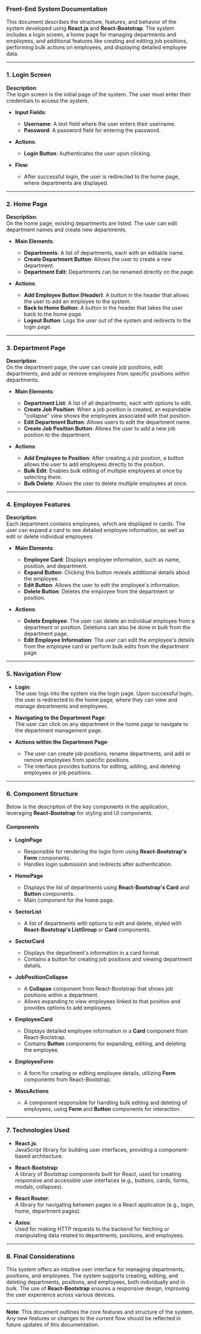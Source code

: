 ### Front-End System Documentation

This document describes the structure, features, and behavior of the system developed using **React.js** and **React-Bootstrap**. The system includes a login screen, a home page for managing departments and employees, and additional features like creating and editing job positions, performing bulk actions on employees, and displaying detailed employee data.

---

### 1. Login Screen

**Description**:  
The login screen is the initial page of the system. The user must enter their credentials to access the system.

- **Input Fields**:  
  - **Username**: A text field where the user enters their username.
  - **Password**: A password field for entering the password.
  
- **Actions**:  
  - **Login Button**: Authenticates the user upon clicking.
  
- **Flow**:  
  - After successful login, the user is redirected to the home page, where departments are displayed.

---

### 2. Home Page

**Description**:  
On the home page, existing departments are listed. The user can edit department names and create new departments.

- **Main Elements**:
  - **Departments**: A list of departments, each with an editable name.
  - **Create Department Button**: Allows the user to create a new department.
  - **Department Edit**: Departments can be renamed directly on the page.
  
- **Actions**:
  - **Add Employee Button (Header)**: A button in the header that allows the user to add an employee to the system.
  - **Back to Home Button**: A button in the header that takes the user back to the home page.
  - **Logout Button**: Logs the user out of the system and redirects to the login page.

---

### 3. Department Page

**Description**:  
On the department page, the user can create job positions, edit departments, and add or remove employees from specific positions within departments.

- **Main Elements**:
  - **Department List**: A list of all departments, each with options to edit.
  - **Create Job Position**: When a job position is created, an expandable "collapse" view shows the employees associated with that position.
  - **Edit Department Button**: Allows users to edit the department name.
  - **Create Job Position Button**: Allows the user to add a new job position to the department.
  
- **Actions**:
  - **Add Employee to Position**: After creating a job position, a button allows the user to add employees directly to the position.
  - **Bulk Edit**: Enables bulk editing of multiple employees at once by selecting them.
  - **Bulk Delete**: Allows the user to delete multiple employees at once.

---

### 4. Employee Features

**Description**:  
Each department contains employees, which are displayed in cards. The user can expand a card to see detailed employee information, as well as edit or delete individual employees.

- **Main Elements**:
  - **Employee Card**: Displays employee information, such as name, position, and department.
  - **Expand Button**: Clicking this button reveals additional details about the employee.
  - **Edit Button**: Allows the user to edit the employee's information.
  - **Delete Button**: Deletes the employee from the department or position.
  
- **Actions**:
  - **Delete Employee**: The user can delete an individual employee from a department or position. Deletions can also be done in bulk from the department page.
  - **Edit Employee Information**: The user can edit the employee's details from the employee card or perform bulk edits from the department page.

---

### 5. Navigation Flow

- **Login**:  
  The user logs into the system via the login page. Upon successful login, the user is redirected to the home page, where they can view and manage departments and employees.

- **Navigating to the Department Page**:  
  The user can click on any department in the home page to navigate to the department management page.

- **Actions within the Department Page**:  
  - The user can create job positions, rename departments, and add or remove employees from specific positions.
  - The interface provides buttons for editing, adding, and deleting employees or job positions.

---

### 6. Component Structure

Below is the description of the key components in the application, leveraging **React-Bootstrap** for styling and UI components.

#### **Components**

- **LoginPage**  
  - Responsible for rendering the login form using **React-Bootstrap's Form** components.
  - Handles login submission and redirects after authentication.

- **HomePage**  
  - Displays the list of departments using **React-Bootstrap's Card** and **Button** components.
  - Main component for the home page.

- **SectorList**  
  - A list of departments with options to edit and delete, styled with **React-Bootstrap's ListGroup** or **Card** components.

- **SectorCard**  
  - Displays the department's information in a card format.
  - Contains a button for creating job positions and viewing department details.

- **JobPositionCollapse**  
  - A **Collapse** component from React-Bootstrap that shows job positions within a department.
  - Allows expanding to view employees linked to that position and provides options to add employees.

- **EmployeeCard**  
  - Displays detailed employee information in a **Card** component from React-Bootstrap.
  - Contains **Button** components for expanding, editing, and deleting the employee.

- **EmployeeForm**  
  - A form for creating or editing employee details, utilizing **Form** components from React-Bootstrap.

- **MassActions**  
  - A component responsible for handling bulk editing and deleting of employees, using **Form** and **Button** components for interaction.

---

### 7. Technologies Used

- **React.js**:  
  JavaScript library for building user interfaces, providing a component-based architecture.

- **React-Bootstrap**:  
  A library of Bootstrap components built for React, used for creating responsive and accessible user interfaces (e.g., buttons, cards, forms, modals, collapses).

- **React Router**:  
  A library for navigating between pages in a React application (e.g., login, home, department pages).

- **Axios**:  
  Used for making HTTP requests to the backend for fetching or manipulating data related to departments, positions, and employees.

---

### 8. Final Considerations

This system offers an intuitive user interface for managing departments, positions, and employees. The system supports creating, editing, and deleting departments, positions, and employees, both individually and in bulk. The use of **React-Bootstrap** ensures a responsive design, improving the user experience across various devices.

---

**Note**: This document outlines the core features and structure of the system. Any new features or changes to the current flow should be reflected in future updates of this documentation.
